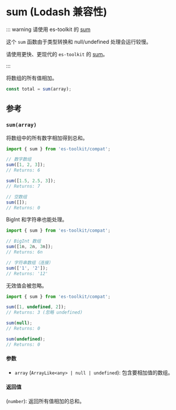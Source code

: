 # sum (Lodash 兼容性)

::: warning 请使用 es-toolkit 的 [sum](../../math/sum.md)

这个 `sum` 函数由于类型转换和 null/undefined 处理会运行较慢。

请使用更快、更现代的 `es-toolkit` 的 [sum](../../math/sum.md)。

:::

将数组的所有值相加。

```typescript
const total = sum(array);
```

## 参考

### `sum(array)`

将数组中的所有数字相加得到总和。

```typescript
import { sum } from 'es-toolkit/compat';

// 数字数组
sum([1, 2, 3]);
// Returns: 6

sum([1.5, 2.5, 3]);
// Returns: 7

// 空数组
sum([]);
// Returns: 0
```

BigInt 和字符串也能处理。

```typescript
import { sum } from 'es-toolkit/compat';

// BigInt 数组
sum([1n, 2n, 3n]);
// Returns: 6n

// 字符串数组（连接）
sum(['1', '2']);
// Returns: '12'
```

无效值会被忽略。

```typescript
import { sum } from 'es-toolkit/compat';

sum([1, undefined, 2]);
// Returns: 3 (忽略 undefined)

sum(null);
// Returns: 0

sum(undefined);
// Returns: 0
```

#### 参数

- `array` (`ArrayLike<any> | null | undefined`): 包含要相加值的数组。

#### 返回值

(`number`): 返回所有值相加的总和。
